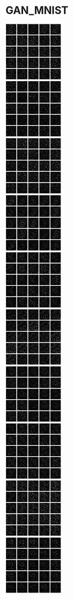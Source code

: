 # GAN_MNIST

![](https://github.com/marie-frostova/GAN_MNIST/blob/master/GAN_MNIST/Generated_Images/Examples_0/Gif_0.gif)<br />
![](https://github.com/marie-frostova/GAN_MNIST/blob/master/GAN_MNIST/Generated_Images/Examples_1/Gif_1.gif)<br />
![](https://github.com/marie-frostova/GAN_MNIST/blob/master/GAN_MNIST/Generated_Images/Examples_2/Gif_2.gif)<br />
![](https://github.com/marie-frostova/GAN_MNIST/blob/master/GAN_MNIST/Generated_Images/Examples_3/Gif_3.gif)<br />
![](https://github.com/marie-frostova/GAN_MNIST/blob/master/GAN_MNIST/Generated_Images/Examples_4/Gif_4.gif)<br />
![](https://github.com/marie-frostova/GAN_MNIST/blob/master/GAN_MNIST/Generated_Images/Examples_5/Gif_5.gif)<br />
![](https://github.com/marie-frostova/GAN_MNIST/blob/master/GAN_MNIST/Generated_Images/Examples_6/Gif_6.gif)<br />
![](https://github.com/marie-frostova/GAN_MNIST/blob/master/GAN_MNIST/Generated_Images/Examples_7/Gif_7.gif)<br />
![](https://github.com/marie-frostova/GAN_MNIST/blob/master/GAN_MNIST/Generated_Images/Examples_8/Gif_8.gif)<br />
![](https://github.com/marie-frostova/GAN_MNIST/blob/master/GAN_MNIST/Generated_Images/Examples_9/Gif_9.gif)<br />
